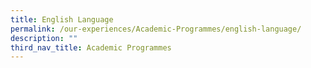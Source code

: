 ```yaml
---
title: English Language
permalink: /our-experiences/Academic-Programmes/english-language/
description: ""
third_nav_title: Academic Programmes
---
```

